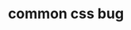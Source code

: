 ---
layout: post
title:  "common css bug"
description: "common css bug"
categories: frontend
tags: [css]

develop: true
---